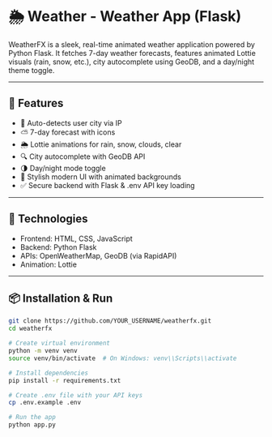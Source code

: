 # 🌦️ Weather - Weather App (Flask)

WeatherFX is a sleek, real-time animated weather application powered by Python Flask. It fetches 7-day weather forecasts, features animated Lottie visuals (rain, snow, etc.), city autocomplete using GeoDB, and a day/night theme toggle.

---

## 🚀 Features
- 📍 Auto-detects user city via IP
- ⛅ 7-day forecast with icons
- 🌦️ Lottie animations for rain, snow, clouds, clear
- 🔍 City autocomplete with GeoDB API
- 🌗 Day/night mode toggle
- 🎨 Stylish modern UI with animated backgrounds
- ✅ Secure backend with Flask & .env API key loading

---

## 🧰 Technologies
- Frontend: HTML, CSS, JavaScript
- Backend: Python Flask
- APIs: OpenWeatherMap, GeoDB (via RapidAPI)
- Animation: Lottie

---

## 📦 Installation & Run

```bash
git clone https://github.com/YOUR_USERNAME/weatherfx.git
cd weatherfx

# Create virtual environment
python -m venv venv
source venv/bin/activate  # On Windows: venv\\Scripts\\activate

# Install dependencies
pip install -r requirements.txt

# Create .env file with your API keys
cp .env.example .env

# Run the app
python app.py
